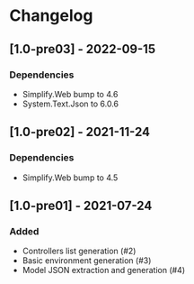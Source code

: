 # Changelog

## [1.0-pre03] - 2022-09-15

### Dependencies

- Simplify.Web bump to 4.6
- System.Text.Json to 6.0.6

## [1.0-pre02] - 2021-11-24

### Dependencies

- Simplify.Web bump to 4.5

## [1.0-pre01] - 2021-07-24

### Added

- Controllers list generation (#2)
- Basic environment generation (#3)
- Model JSON extraction and generation (#4)
